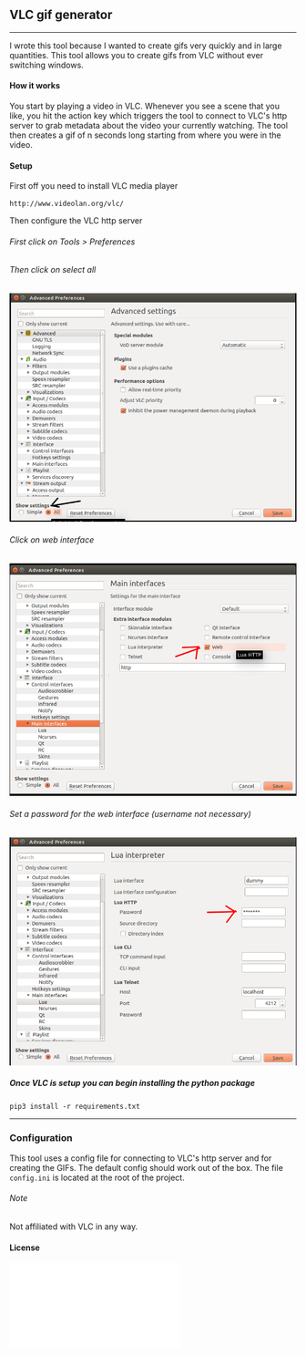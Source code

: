## VLC gif generator
--------------------

I wrote this tool because I wanted to create gifs very quickly and in large quantities.
This tool allows you to create gifs from VLC without ever switching windows.

#### How it works
You start by playing a video in VLC. Whenever you see a scene that you like, you hit the action key
which triggers the tool to connect to VLC's http server to grab metadata about the video your currently watching.
The tool then creates a gif of n seconds long starting from where you were in the video.

#### Setup

First off you need to install VLC media player

    http://www.videolan.org/vlc/

Then configure the VLC http server
<br>

###### First click on Tools > Preferences

###### Then click on select all

![select all](/docs/usage/select_all.png)

###### Click on web interface

![web_interface](/docs/usage/web_interface.png)

###### Set a password for the web interface (username not necessary)

![set_password](/docs/usage/set_password.png)

##### Once VLC is setup you can begin installing the python package

`pip3 install -r requirements.txt`

-------------------------------------------

### Configuration

This tool uses a config file for connecting to VLC's http server and for 
creating the GIFs.
The default config should work out of the box.
The file `config.ini` is located at the root of the project.

###### Note

Not affiliated with VLC in any way.

#### License

![license](LICENSE.md)




